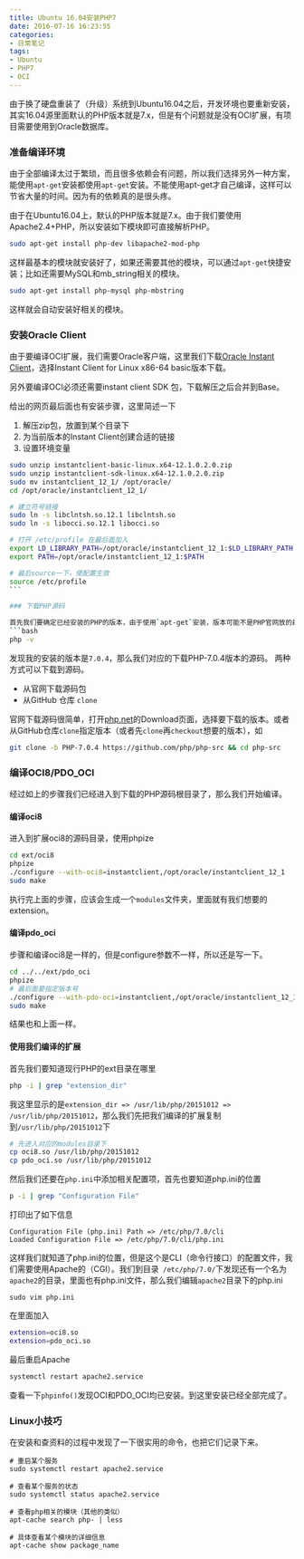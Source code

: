```yaml
---
title: Ubuntu 16.04安装PHP7
date: 2016-07-16 16:23:55
categories:
- 日常笔记
tags:
- Ubuntu
- PHP7
- OCI
---
```


由于换了硬盘重装了（升级）系统到Ubuntu16.04之后，开发环境也要重新安装，其实16.04源里面默认的PHP版本就是7.x，但是有个问题就是没有OCI扩展，有项目需要使用到Oracle数据库。
<!--more-->

### 准备编译环境

由于全部编译太过于繁琐，而且很多依赖会有问题，所以我们选择另外一种方案，能使用`apt-get`安装都使用`apt-get`安装。不能使用apt-get才自己编译，这样可以节省大量的时间。因为有的依赖真的是很头疼。

由于在Ubuntu16.04上，默认的PHP版本就是7.x。由于我们要使用Apache2.4+PHP，所以安装如下模块即可直接解析PHP。
```bash
sudo apt-get install php-dev libapache2-mod-php
```
这样最基本的模块就安装好了，如果还需要其他的模块，可以通过`apt-get`快捷安装；比如还需要MySQL和mb_string相关的模块。
```bash
sudo apt-get install php-mysql php-mbstring
```
这样就会自动安装好相关的模块。

### 安装Oracle Client

由于要编译OCI扩展，我们需要Oracle客户端，这里我们下载[Oracle Instant Client](http://www.oracle.com/technetwork/database/features/instant-client/index-097480.html)，选择Instant Client for Linux x86-64 basic版本下载。

另外要编译OCI必须还需要instant client SDK 包，下载解压之后合并到Base。

给出的网页最后面也有安装步骤，这里简述一下

1. 解压zip包，放置到某个目录下
2. 为当前版本的Instant Client创建合适的链接
3. 设置环境变量

```bash
sudo unzip instantclient-basic-linux.x64-12.1.0.2.0.zip
sudo unzip instantclient-sdk-linux.x64-12.1.0.2.0.zip
sudo mv instantclient_12_1/ /opt/oracle/
cd /opt/oracle/instantclient_12_1/

# 建立符号链接
sudo ln -s libclntsh.so.12.1 libclntsh.so
sudo ln -s libocci.so.12.1 libocci.so

# 打开 /etc/profile 在最后面加入
export LD_LIBRARY_PATH=/opt/oracle/instantclient_12_1:$LD_LIBRARY_PATH
export PATH=/opt/oracle/instantclient_12_1:$PATH

# 最后source一下，使配置生效
source /etc/profile
﻿```

### 下载PHP源码

首先我们要确定已经安装的PHP的版本，由于使用`apt-get`安装，版本可能不是PHP官网放的最新的版本，使用下面的 命令既可查看
```bash
php -v
```
发现我的安装的版本是`7.0.4`，那么我们对应的下载PHP-7.0.4版本的源码。
两种方式可以下载到源码。

* 从官网下载源码包
* 从GitHub 仓库 `clone`

官网下载源码很简单，打开[php.net](http://php.net/downloads.php)的Download页面，选择要下载的版本。或者从GitHub仓库`clone`指定版本（或者先`clone`再`checkout`想要的版本），如

```bash
git clone -b PHP-7.0.4 https://github.com/php/php-src && cd php-src
```

### 编译OCI8/PDO_OCI

经过如上的步骤我们已经进入到下载的PHP源码根目录了，那么我们开始编译。

#### 编译oci8

进入到扩展oci8的源码目录，使用phpize

```bash
cd ext/oci8
phpize
./configure --with-oci8=instantclient,/opt/oracle/instantclient_12_1
sudo make
```
执行完上面的步骤，应该会生成一个`modules`文件夹，里面就有我们想要的extension。

#### 编译pdo_oci

步骤和编译oci8是一样的，但是configure参数不一样，所以还是写一下。
```bash
cd ../../ext/pdo_oci
phpize
# 最后面要指定版本号
./configure --with-pdo-oci=instantclient,/opt/oracle/instantclient_12_1,12.1
sudo make
```
结果也和上面一样。

#### 使用我们编译的扩展

首先我们要知道现行PHP的ext目录在哪里
```bash
php -i | grep "extension_dir"
```
我这里显示的是`extension_dir => /usr/lib/php/20151012 => /usr/lib/php/20151012`，那么我们先把我们编译的扩展复制到`/usr/lib/php/20151012`下
```bash
# 先进入对应的modules目录下
cp oci8.so /usr/lib/php/20151012
cp pdo_oci.so /usr/lib/php/20151012
```

然后我们还要在`php.ini`中添加相关配置项，首先也要知道php.ini的位置
```bash
p -i | grep "Configuration File"
```

打印出了如下信息

```
Configuration File (php.ini) Path => /etc/php/7.0/cli
Loaded Configuration File => /etc/php/7.0/cli/php.ini
```

这样我们就知道了php.ini的位置，但是这个是CLI（命令行接口）的配置文件，我们需要使用Apache的（CGI）。我们到目录` /etc/php/7.0/`下发现还有一个名为`apache2`的目录，里面也有php.ini文件，那么我们编辑`apache2`目录下的php.ini

```
sudo vim php.ini
```

在里面加入

```bash
extension=oci8.so
extension=pdo_oci.so
```

最后重启Apache
```bash
systemctl restart apache2.service
```

查看一下`phpinfo()`发现OCI和PDO_OCI均已安装。到这里安装已经全部完成了。


### Linux小技巧

在安装和查资料的过程中发现了一下很实用的命令，也把它们记录下来。
```
# 重启某个服务
sudo systemctl restart apache2.service

# 查看某个服务的状态
sudo systemctl status apache2.service

# 查看php相关的模块（其他的类似）
apt-cache search php- | less

# 具体查看某个模块的详细信息
apt-cache show package_name
```



